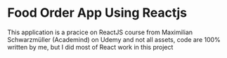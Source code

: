 # Food Order App Using Reactjs

This application is a pracice on ReactJS course from Maximilian Schwarzmüller (Academind) on Udemy and not all assets, code are 100% written by me, but I did most of React work in this project
